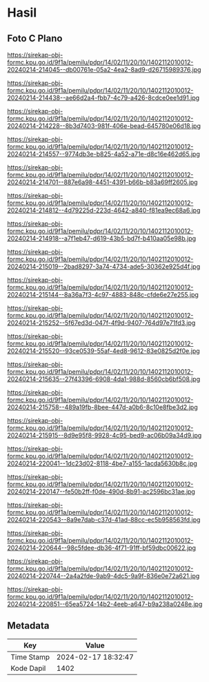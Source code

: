 # Hasil

## Foto C Plano

https://sirekap-obj-formc.kpu.go.id/9f1a/pemilu/pdpr/14/02/11/20/10/1402112010012-20240214-214045--db00761e-05a2-4ea2-8ad9-d26715989376.jpg

https://sirekap-obj-formc.kpu.go.id/9f1a/pemilu/pdpr/14/02/11/20/10/1402112010012-20240214-214438--ae66d2a4-fbb7-4c79-a426-8cdce0ee1d91.jpg

https://sirekap-obj-formc.kpu.go.id/9f1a/pemilu/pdpr/14/02/11/20/10/1402112010012-20240214-214228--8b3d7403-981f-406e-bead-645780e06d18.jpg

https://sirekap-obj-formc.kpu.go.id/9f1a/pemilu/pdpr/14/02/11/20/10/1402112010012-20240214-214557--9774db3e-b825-4a52-a71e-d8c16e462d65.jpg

https://sirekap-obj-formc.kpu.go.id/9f1a/pemilu/pdpr/14/02/11/20/10/1402112010012-20240214-214701--887e6a98-4451-4391-b66b-b83a69ff2605.jpg

https://sirekap-obj-formc.kpu.go.id/9f1a/pemilu/pdpr/14/02/11/20/10/1402112010012-20240214-214812--4d79225d-223d-4642-a840-f81ea9ec68a6.jpg

https://sirekap-obj-formc.kpu.go.id/9f1a/pemilu/pdpr/14/02/11/20/10/1402112010012-20240214-214918--a7f1eb47-d619-43b5-bd7f-b410aa05e98b.jpg

https://sirekap-obj-formc.kpu.go.id/9f1a/pemilu/pdpr/14/02/11/20/10/1402112010012-20240214-215019--2bad8297-3a74-4734-ade5-30362e925d4f.jpg

https://sirekap-obj-formc.kpu.go.id/9f1a/pemilu/pdpr/14/02/11/20/10/1402112010012-20240214-215144--8a36a7f3-4c97-4883-848c-cfde6e27e255.jpg

https://sirekap-obj-formc.kpu.go.id/9f1a/pemilu/pdpr/14/02/11/20/10/1402112010012-20240214-215252--5f67ed3d-047f-4f9d-9407-764d97e71fd3.jpg

https://sirekap-obj-formc.kpu.go.id/9f1a/pemilu/pdpr/14/02/11/20/10/1402112010012-20240214-215520--93ce0539-55af-4ed8-9612-83e0825d2f0e.jpg

https://sirekap-obj-formc.kpu.go.id/9f1a/pemilu/pdpr/14/02/11/20/10/1402112010012-20240214-215635--27f43396-6908-4da1-988d-8560cb6bf508.jpg

https://sirekap-obj-formc.kpu.go.id/9f1a/pemilu/pdpr/14/02/11/20/10/1402112010012-20240214-215758--489a19fb-8bee-447d-a0b6-8c10e8fbe3d2.jpg

https://sirekap-obj-formc.kpu.go.id/9f1a/pemilu/pdpr/14/02/11/20/10/1402112010012-20240214-215915--8d9e95f8-9928-4c95-bed9-ac06b09a34d9.jpg

https://sirekap-obj-formc.kpu.go.id/9f1a/pemilu/pdpr/14/02/11/20/10/1402112010012-20240214-220041--1dc23d02-8118-4be7-a155-1acda5630b8c.jpg

https://sirekap-obj-formc.kpu.go.id/9f1a/pemilu/pdpr/14/02/11/20/10/1402112010012-20240214-220147--fe50b2ff-f0de-490d-8b91-ac2596bc31ae.jpg

https://sirekap-obj-formc.kpu.go.id/9f1a/pemilu/pdpr/14/02/11/20/10/1402112010012-20240214-220543--8a9e7dab-c37d-41ad-88cc-ec5b958563fd.jpg

https://sirekap-obj-formc.kpu.go.id/9f1a/pemilu/pdpr/14/02/11/20/10/1402112010012-20240214-220644--98c5fdee-db36-4f71-91ff-bf59dbc00622.jpg

https://sirekap-obj-formc.kpu.go.id/9f1a/pemilu/pdpr/14/02/11/20/10/1402112010012-20240214-220744--2a4a2fde-9ab9-4dc5-9a9f-836e0e72a621.jpg

https://sirekap-obj-formc.kpu.go.id/9f1a/pemilu/pdpr/14/02/11/20/10/1402112010012-20240214-220851--65ea5724-14b2-4eeb-a647-b9a238a0248e.jpg


## Metadata

| Key        | Value               |
| ---------- | ------------------- |
| Time Stamp | 2024-02-17 18:32:47 |
| Kode Dapil | 1402                |



